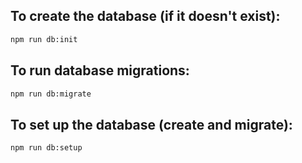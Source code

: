## To create the database (if it doesn't exist):
```bash
npm run db:init
```

## To run database migrations:
```bash
npm run db:migrate
```

## To set up the database (create and migrate):
```bash
npm run db:setup
```